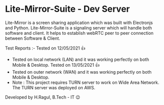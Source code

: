 # Lite-Mirror-Suite - Dev Server
Lite-Mirror is a screen sharing application which was built with Electronjs and Python. Lite-Mirror-Suite is a signaling server which will handle both software and client. It helps to establish webRTC peer to peer connection between Software & Client.

Test Reports :-
Tested on 12/05/2021 👍 
  - Tested on local network (LAN) and it was working perfectly on both Mobile & Desktop.
Tested on 13/05/2021 👍
  - Tested on outer network (WAN) and it was working perfectly on both Mobile & Desktop.
  - Note : This project requires TURN server to work on Wide Area Network. The TURN server was deployed on AWS.

Developed by H.Ragul, B.Tech - IT 😉
